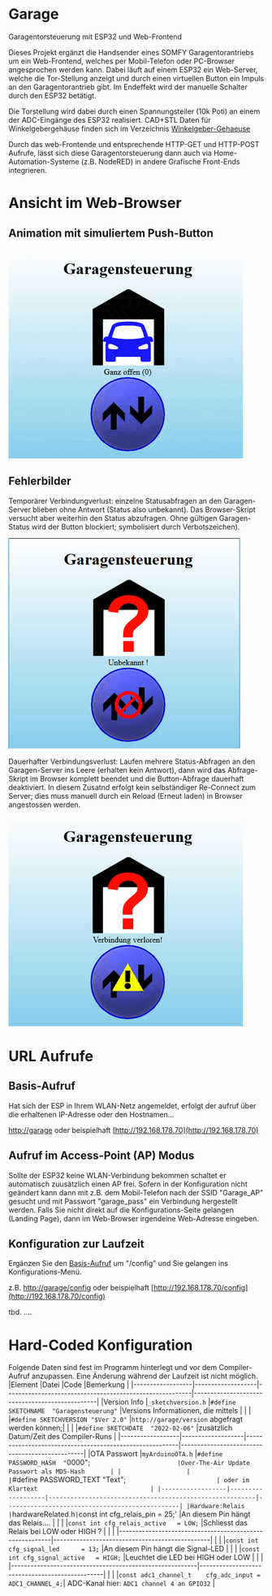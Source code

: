 # Garage
Garagentorsteuerung mit ESP32 und Web-Frontend

Dieses Projekt ergänzt die Handsender eines SOMFY Garagentorantriebs um ein Web-Frontend, welches per Mobil-Telefon oder PC-Browser angesprochen werden kann.
Dabei läuft auf einem ESP32 ein Web-Server, welche die Tor-Stellung anzeigt und durch einen virtuellen Button ein Impuls an den Garagentorantrieb gibt.
Im Endeffekt wird der manuelle Schalter durch den ESP32 betätigt.

Die Torstellung wird dabei durch einen Spannungsteiler (10k Poti) an einem der ADC-Eingänge des ESP32 realisiert.
CAD+STL Daten für Winkelgebergehäuse finden sich im Verzeichnis [Winkelgeber-Gehaeuse](/Winkelgeber-Gehaeuse)

Durch das web-Frontende und entsprechende HTTP-GET und HTTP-POST Aufrufe, lässt sich diese Garagentorsteuerung dann auch via Home-Automation-Systeme (z.B. NodeRED) in andere Grafische Front-Ends integrieren.

# Ansicht im Web-Browser
## Animation mit simuliertem Push-Button
![AnimatedScreenPlay](Pictures/animationGIF.gif)
## Fehlerbilder
Temporärer Verbindungverlust: einzelne Statusabfragen an den Garagen-Server blieben ohne Antwort (Status also unbekannt).
Das Browser-Skript versucht aber weiterhin den Status abzufragen.
Ohne gültigen Garagen-Status wird der Button blockiert; symbolisiert durch Verbotszeichen).

![tmpConnectionLost](Pictures/tmpLostConnection.gif)

Dauerhafter Verbindungsverlust: Laufen mehrere Status-Abfragen an den Garagen-Server ins Leere (erhalten kein Antwort), dann wird das Abfrage-Skript im Browser komplett beendet und die Button-Abfrage dauerhaft deaktiviert.
In diesem Zusatnd erfolgt kein selbständiger Re-Connect zum Server; dies muss manuell durch ein Reload (Erneut laden) in Browser angestossen werden.

![brokenConnection](Pictures/brokenConnection.gif)


# URL Aufrufe
## Basis-Aufruf
Hat sich der ESP in Ihrem WLAN-Netz angemeldet, erfolgt der aufruf über die erhaltenen IP-Adresse oder den Hostnamen...

[http://garage](http://garage)  oder beispielhaft [http://192.168.178.70](http://192.168.178.70)
## Aufruf im Access-Point (AP) Modus
Sollte der ESP32 keine WLAN-Verbindung bekommen schaltet er automatisch zuusätzlich einen AP frei.
Sofern in der Konfiguration nicht geändert kann dann mit z.B. dem Mobil-Telefon nach der SSID "Garage_AP" gesucht und mit Passwort "garage_pass" ein Verbindung hergestellt werden. Falls Sie nicht direkt auf die Konfigurations-Seite gelangen (Landing Page), dann im Web-Browser irgendeine Web-Adresse eingeben.
## Konfiguration zur Laufzeit
Ergänzen Sie den [Basis-Aufruf](#basis-aufruf) um "/config" und Sie gelangen ins Konfigurations-Menü.

z.B. [http://garage/config](http://garage/config)  oder beispielhaft [http://192.168.178.70/config](http://192.168.178.70/config)

tbd.
....

# Hard-Coded Konfiguration
Folgende Daten sind fest im Programm hinterlegt und vor dem Compiler-Aufruf anzupassen. Eine Änderung während der Laufzeit ist nicht möglich.
|Element           |Datei              |Code                                                     |Bemerkung                                       |
|------------------|-------------------|---------------------------------------------------------|------------------------------------------------|
|Version Info      |`_sketchversion.h` |`#define SKETCHNAME  "Garagensteuerung"`                 |Versions Informationen, die mittels             |
|                  |                   |`#define SKETCHVERSION "$Ver 2.0"`                       |`http://garage/version` abgefragt werden können;|
|                  |                   |`#define SKETCHDATE  "2022-02-06"`                       |zusätzlich Datum/Zeit des Compiler-Runs         |
|------------------|-------------------|---------------------------------------------------------|------------------------------------------------|
|OTA Passwort      |`myArduinoOTA.h`   |`#define PASSWORD_HASH  "`0000";`                        |Over-The-Air Update Passwort als MD5-Hash       |
|                  |                   |`#define PASSWORD_TEXT  "Text";`                         | oder im Klartext                               |
|------------------|-------------------|---------------------------------------------------------|------------------------------------------------|
|Hardware:Relais   |`hardwareRelated.h`|`const int cfg_relais_pin      = 25;'                    |An diesem Pin hängt das Relais....              |
|                  |                   |`const int cfg_relais_active   = LOW;`                   |Schliesst das Relais bei LOW oder HIGH ?        |
|                  |                   |---------------------------------------------------------|------------------------------------------------|
|                  |                   |`const int cfg_signal_led      = 13;`                    |An diesem Pin hängt die Signal-LED              |
|                  |                   |`const int cfg_signal_active   = HIGH;`                  |Leuchtet die LED bei HIGH oder LOW              |
|                  |                   |---------------------------------------------------------|------------------------------------------------|
|                  |                   |`const adc1_channel_t    cfg_adc_input = ADC1_CHANNEL_4;`| ADC-Kanal hier: `ADC1 channel 4 an GPIO32`     |

